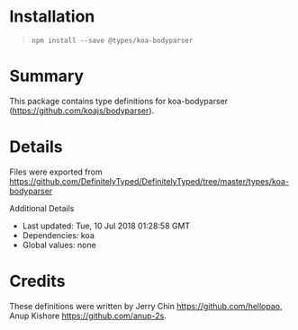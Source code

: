 # Installation
> `npm install --save @types/koa-bodyparser`

# Summary
This package contains type definitions for koa-bodyparser (https://github.com/koajs/bodyparser).

# Details
Files were exported from https://github.com/DefinitelyTyped/DefinitelyTyped/tree/master/types/koa-bodyparser

Additional Details
 * Last updated: Tue, 10 Jul 2018 01:28:58 GMT
 * Dependencies: koa
 * Global values: none

# Credits
These definitions were written by Jerry Chin <https://github.com/hellopao>, Anup Kishore <https://github.com/anup-2s>.
